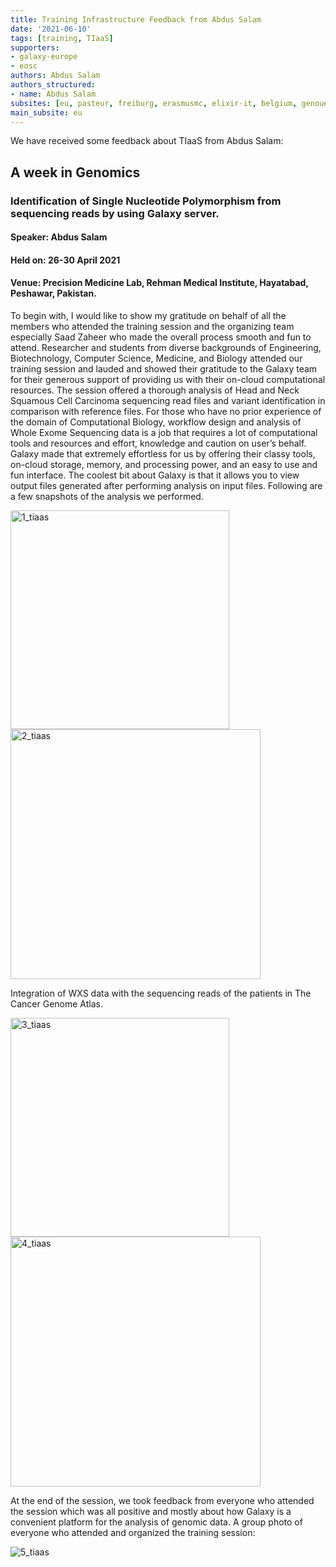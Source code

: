 ```yaml
---
title: Training Infrastructure Feedback from Abdus Salam
date: '2021-06-10'
tags: [training, TIaaS]
supporters:
- galaxy-europe
- eosc
authors: Abdus Salam
authors_structured:
- name: Abdus Salam
subsites: [eu, pasteur, freiburg, erasmusmc, elixir-it, belgium, genouest]
main_subsite: eu
---
```


We have received some feedback about TIaaS from Abdus Salam:

## A week in Genomics

### Identification of Single Nucleotide Polymorphism from sequencing reads by using Galaxy server.  

#### Speaker: Abdus Salam

#### Held on: 26-30 April 2021

#### Venue: Precision Medicine Lab, Rehman Medical Institute, Hayatabad, Peshawar, Pakistan. 

To begin with, I would like to show my gratitude on behalf of all the members who attended the training session and the organizing team especially Saad Zaheer who made the overall process smooth and fun to attend. Researcher and students from diverse backgrounds of Engineering, Biotechnology, Computer Science, Medicine, and Biology attended our training session and lauded and showed their gratitude to the Galaxy team for their generous support of providing us with their on-cloud computational resources. The session offered a thorough analysis of Head and Neck Squamous Cell Carcinoma sequencing read files and variant identification in comparison with reference files. For those who have no prior experience of the domain of Computational Biology, workflow design and analysis of Whole Exome Sequencing data is a job that requires a lot of computational tools and resources and effort, knowledge and caution on user’s behalf. Galaxy made that extremely effortless for us by offering their classy tools, on-cloud storage, memory, and processing power, and an easy to use and fun interface. The coolest bit about Galaxy is that it allows you to view output files generated after performing analysis on input files. Following are a few snapshots of the analysis we performed. 

<img src="/assets/media/tiaas_abdus/1_tiaas_abdus.png" alt="1_tiaas" width="350"/><img src="/assets/media/tiaas_abdus/2_tiaas_abdus.png" alt="2_tiaas" width="400"/>

Integration of WXS data with the sequencing reads of the patients in The Cancer Genome Atlas.

<img src="/assets/media/tiaas_abdus/3_tiaas_abdus.png" alt="3_tiaas" width="350"/><img src="/assets/media/tiaas_abdus/4_tiaas_abdus.png" alt="4_tiaas" width="400"/>

At the end of the session, we took feedback from everyone who attended the session which was all positive and mostly about how Galaxy is a convenient platform for the analysis of genomic data.
A group photo of everyone who attended and organized the training session:

![5_tiaas](/assets/media/tiaas_abdus/5_tiaas_abdus.jpg)
